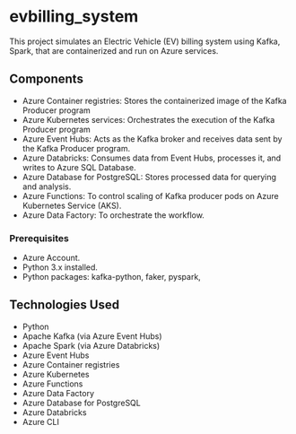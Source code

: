 # evbilling_system
This project simulates an Electric Vehicle (EV) billing system using Kafka, Spark, that are containerized and run on Azure services.

## Components
- Azure Container registries: Stores the containerized image of the Kafka Producer program
- Azure Kubernetes services: Orchestrates the execution of the Kafka Producer program
- Azure Event Hubs: Acts as the Kafka broker and receives data sent by the Kafka Producer program.
- Azure Databricks: Consumes data from Event Hubs, processes it, and writes to Azure SQL Database.
- Azure Database for PostgreSQL: Stores processed data for querying and analysis.
- Azure Functions: To control scaling of Kafka producer pods on Azure Kubernetes Service (AKS).
- Azure Data Factory: To orchestrate the workflow.


### Prerequisites
- Azure Account.
- Python 3.x installed.
- Python packages: kafka-python, faker, pyspark,

## Technologies Used
- Python
- Apache Kafka (via Azure Event Hubs)
- Apache Spark (via Azure Databricks)
- Azure Event Hubs
- Azure Container registries
- Azure Kubernetes
- Azure Functions
- Azure Data Factory
- Azure Database for PostgreSQL
- Azure Databricks
- Azure CLI